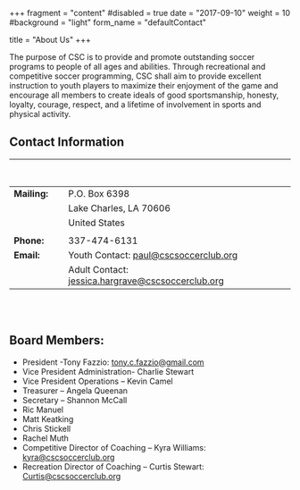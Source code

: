 +++
fragment = "content"
#disabled = true
date = "2017-09-10"
weight = 10
#background = "light"
form_name = "defaultContact"

title = "About Us"
+++

The purpose of CSC is to provide and promote outstanding soccer programs to people of all ages and abilities. Through recreational and competitive soccer programming, CSC shall aim to provide excellent instruction to youth players to maximize their enjoyment of the game and encourage all members to create ideals of good sportsmanship, honesty, loyalty, courage, respect, and a lifetime of involvement in sports and physical activity.

## Contact Information

| &nbsp; &nbsp; &nbsp; &nbsp; &nbsp; &nbsp; &nbsp; &nbsp; &nbsp; &nbsp; |  |
| ------- | ------- |
| **Mailing:** | P.O. Box 6398 |
|    | Lake Charles, LA 70606 |
|    | United States |
| | |
| **Phone:**| 337-474-6131 |
| **Email:**| Youth Contact:  paul@cscsoccerclub.org |
| | Adult Contact: jessica.hargrave@cscsoccerclub.org|
 
<br/><br/>

## Board Members:

 - President -Tony Fazzio: tony.c.fazzio@gmail.com
 - Vice President Administration- Charlie Stewart
 - Vice President Operations – Kevin Camel
 - Treasurer – Angela Queenan
 - Secretary – Shannon McCall
 - Ric Manuel
 - Matt Keatking
 - Chris Stickell
 - Rachel Muth
 - Competitive Director of Coaching – Kyra Williams: kyra@cscsoccerclub.org 
 - Recreation Director of Coaching – Curtis Stewart: Curtis@cscsoccerclub.org

 

 

 

